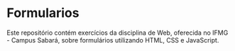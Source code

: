 # Formularios
Este repositório contém exercícios da disciplina de Web, oferecida no IFMG - Campus Sabará, sobre formulários utilizando HTML, CSS e JavaScript.
